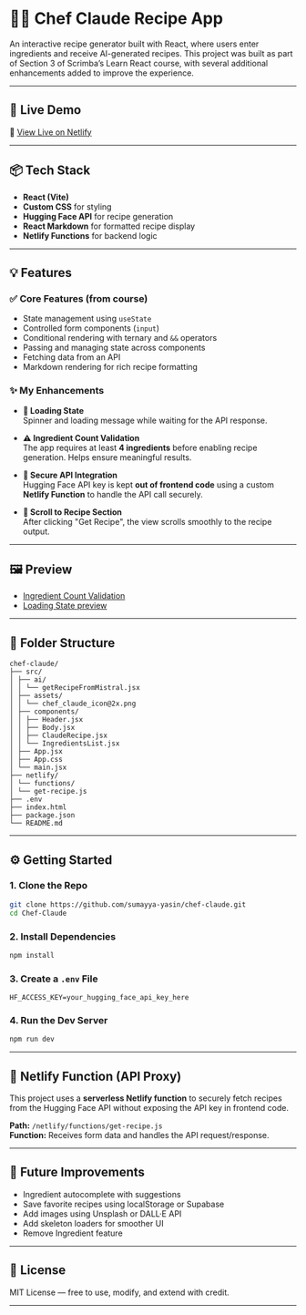 # 👨‍🍳 Chef Claude Recipe App

An interactive recipe generator built with React, where users enter ingredients and receive AI-generated recipes. This project was built as part of Section 3 of Scrimba’s Learn React course, with several additional enhancements added to improve the experience.

---

## 🚀 Live Demo  
🔗 [View Live on Netlify](https://chefclaude-ai.netlify.app/)

---

## 📦 Tech Stack  
- **React (Vite)**
- **Custom CSS** for styling  
- **Hugging Face API** for recipe generation  
- **React Markdown** for formatted recipe display  
- **Netlify Functions** for backend logic  


---

## 💡 Features

### ✅ Core Features (from course)
- State management using `useState`
- Controlled form components (`input`)
- Conditional rendering with ternary and `&&` operators
- Passing and managing state across components
- Fetching data from an API
- Markdown rendering for rich recipe formatting

### ✨ My Enhancements
- **🔄 Loading State**  
  Spinner and loading message while waiting for the API response.

- **⚠️ Ingredient Count Validation**  
  The app requires at least **4 ingredients** before enabling recipe generation. Helps ensure meaningful results.

- **🔐 Secure API Integration**  
  Hugging Face API key is kept **out of frontend code** using a custom **Netlify Function** to handle the API call securely.

- **📜 Scroll to Recipe Section**  
  After clicking "Get Recipe", the view scrolls smoothly to the recipe output.

---

## 🖼️ Preview

- [Ingredient Count Validation](https://github.com/sumayya-yasin/chef-claude/blob/main/preview/ingredient_validation.PNG)
- [Loading State preview](https://github.com/sumayya-yasin/chef-claude/blob/main/preview/Loading_state_preview.PNG)

---

## 📂 Folder Structure

```
chef-claude/
├── src/
│ ├── ai/
│ │ └── getRecipeFromMistral.jsx
│ ├── assets/
│ │ └── chef_claude_icon@2x.png
│ ├── components/
│ │ ├── Header.jsx
│ │ ├── Body.jsx
│ │ ├── ClaudeRecipe.jsx
│ │ └── IngredientsList.jsx
│ ├── App.jsx
│ ├── App.css
│ └── main.jsx
├── netlify/
│ └── functions/
│ └── get-recipe.js
├── .env
├── index.html
├── package.json
└── README.md
```

---

## ⚙️ Getting Started

### 1. Clone the Repo

```bash
git clone https://github.com/sumayya-yasin/chef-claude.git
cd Chef-Claude
```

### 2. Install Dependencies

```bash
npm install
```

### 3. Create a `.env` File

```env
HF_ACCESS_KEY=your_hugging_face_api_key_here
```

### 4. Run the Dev Server

```bash
npm run dev
```

---

## 🔐 Netlify Function (API Proxy)

This project uses a **serverless Netlify function** to securely fetch recipes from the Hugging Face API without exposing the API key in frontend code.

**Path:** `/netlify/functions/get-recipe.js`  
**Function:** Receives form data and handles the API request/response.

---

## 🤔 Future Improvements

- Ingredient autocomplete with suggestions  
- Save favorite recipes using localStorage or Supabase  
- Add images using Unsplash or DALL·E API  
- Add skeleton loaders for smoother UI  
- Remove Ingredient feature

---

## 📄 License

MIT License — free to use, modify, and extend with credit.

---
